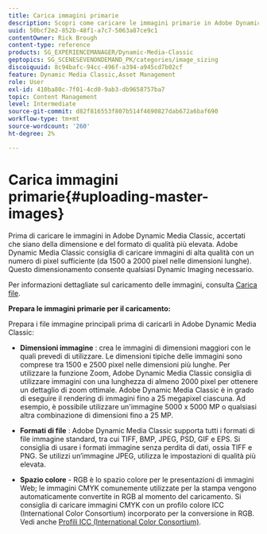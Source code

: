 ```yaml
---
title: Carica immagini primarie
description: Scopri come caricare le immagini primarie in Adobe Dynamic Media Classic.
uuid: 50bcf2e2-852b-48f1-a7c7-5063a87ce9c1
contentOwner: Rick Brough
content-type: reference
products: SG_EXPERIENCEMANAGER/Dynamic-Media-Classic
geptopics: SG_SCENESEVENONDEMAND_PK/categories/image_sizing
discoiquuid: 8c94bafc-94cc-496f-a394-a945cd7b02cf
feature: Dynamic Media Classic,Asset Management
role: User
exl-id: 410ba80c-7f01-4cd0-9ab3-db9658757ba7
topic: Content Management
level: Intermediate
source-git-commit: d82f816553f807b514f4690827dab672a6baf690
workflow-type: tm+mt
source-wordcount: '260'
ht-degree: 2%

---
```


# Carica immagini primarie{#uploading-master-images}

Prima di caricare le immagini in Adobe Dynamic Media Classic, accertati che siano della dimensione e del formato di qualità più elevata. Adobe Dynamic Media Classic consiglia di caricare immagini di alta qualità con un numero di pixel sufficiente (da 1500 a 2000 pixel nelle dimensioni lunghe). Questo dimensionamento consente qualsiasi Dynamic Imaging necessario.

Per informazioni dettagliate sul caricamento delle immagini, consulta [Carica file](uploading-files.md#uploading_files).

**Prepara le immagini primarie per il caricamento:**

Prepara i file immagine principali prima di caricarli in Adobe Dynamic Media Classic:

* **Dimensioni immagine** : crea le immagini di dimensioni maggiori con le quali prevedi di utilizzare. Le dimensioni tipiche delle immagini sono comprese tra 1500 e 2500 pixel nelle dimensioni più lunghe. Per utilizzare la funzione Zoom, Adobe Dynamic Media Classic consiglia di utilizzare immagini con una lunghezza di almeno 2000 pixel per ottenere un dettaglio di zoom ottimale. Adobe Dynamic Media Classic è in grado di eseguire il rendering di immagini fino a 25 megapixel ciascuna. Ad esempio, è possibile utilizzare un&#39;immagine 5000 x 5000 MP o qualsiasi altra combinazione di dimensioni fino a 25 MP.

* **Formati di file** : Adobe Dynamic Media Classic supporta tutti i formati di file immagine standard, tra cui TIFF, BMP, JPEG, PSD, GIF e EPS. Si consiglia di usare i formati immagine senza perdita di dati, ossia TIFF e PNG. Se utilizzi un’immagine JPEG, utilizza le impostazioni di qualità più elevata.

* **Spazio colore** - RGB è lo spazio colore per le presentazioni di immagini Web; le immagini CMYK comunemente utilizzate per la stampa vengono automaticamente convertite in RGB al momento del caricamento. Si consiglia di caricare immagini CMYK con un profilo colore ICC (International Color Consortium) incorporato per la conversione in RGB. Vedi anche [Profili ICC (International Color Consortium)](/help/using/icc-profiles.md).

